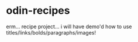 # odin-recipes
erm... recipe project... i will have demo'd
how to use titles/links/bolds/paragraphs/images!